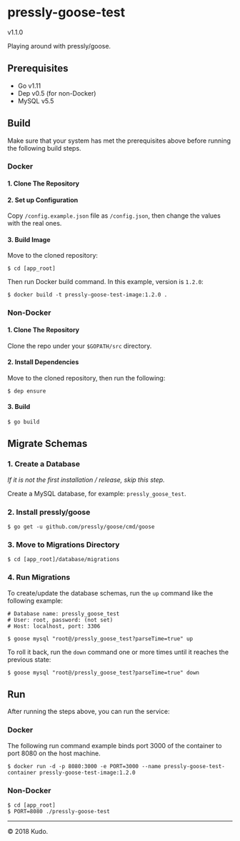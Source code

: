 # pressly-goose-test 
v1.1.0

Playing around with pressly/goose.

## Prerequisites
* Go v1.11
* Dep v0.5 (for non-Docker)
* MySQL v5.5

## Build

Make sure that your system has met the prerequisites above before running the following build steps.

### Docker

#### 1. Clone The Repository
#### 2. Set up Configuration

Copy `/config.example.json` file as `/config.json`, then change the values with the real ones.
#### 3. Build Image

Move to the cloned repository:

	$ cd [app_root]

Then run Docker build command. In this example, version is `1.2.0`:

	$ docker build -t pressly-goose-test-image:1.2.0 .

### Non-Docker

#### 1. Clone The Repository

Clone the repo under your `$GOPATH/src` directory.

#### 2. Install Dependencies

Move to the cloned repository, then run the following:

	$ dep ensure
	
#### 3. Build

	$ go build
	
## Migrate Schemas
	
### 1. Create a Database
*If it is not the first installation / release, skip this step.*

Create a MySQL database, for example: `pressly_goose_test`.

### 2. Install pressly/goose

	$ go get -u github.com/pressly/goose/cmd/goose
	
### 3. Move to Migrations Directory

	$ cd [app_root]/database/migrations
	
### 4. Run Migrations

To create/update the database schemas, run the `up` command like the following example:

	# Database name: pressly_goose_test
	# User: root, password: (not set)
	# Host: localhost, port: 3306
	
	$ goose mysql "root@/pressly_goose_test?parseTime=true" up
	
To roll it back, run the `down` command one or more times until it reaches the previous state:

	$ goose mysql "root@/pressly_goose_test?parseTime=true" down

	
## Run

After running the steps above, you can run the service:

### Docker

The following run command example binds port 3000 of the container to port 8080 on the host machine.

	$ docker run -d -p 8080:3000 -e PORT=3000 --name pressly-goose-test-container pressly-goose-test-image:1.2.0

### Non-Docker

	$ cd [app_root]
	$ PORT=8080 ./pressly-goose-test

***
&copy; 2018 Kudo.